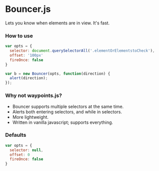 # Bouncer.js

Lets you know when elements are in view. It's fast.

### How to use

```javascript
var opts = {
  selector: document.querySelectorAll('.elementOrElementstoCheck'),
  offset: '100px'
  fireOnce: false
}

var b = new Bouncer(opts, function(direction) {
  alert(direction);
});
```

### Why not waypoints.js?
* Bouncer supports multiple selectors at the same time.
* Alerts both entering selectors, and while in selectors.
* More lightweight.
* Written in vanilla javascript; supports everything.


### Defaults

```javascript
var opts = {
  selector: null,
  offset: 0
  fireOnce: false
}
```
